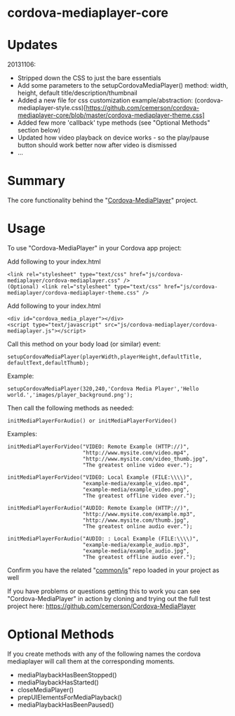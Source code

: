 cordova-mediaplayer-core
========================

# Updates

20131106:
 - Stripped down the CSS to just the bare essentials
 - Add some parameters to the setupCordovaMediaPlayer() method: width, height, default title/description/thumbnail
 - Added a new file for css customization example/abstraction: (cordova-mediaplayer-style.css)[https://github.com/cemerson/cordova-mediaplayer-core/blob/master/cordova-mediaplayer-theme.css]
 - Added few more 'callback' type methods (see "Optional Methods" section below)
 - Updated how video playback on device works - so the play/pause button should work better now after video is dismissed
 - ...
 

# Summary

The core functionality behind the "[Cordova-MediaPlayer](https://github.com/cemerson/Cordova-MediaPlayer)" project.

# Usage

To use "Cordova-MediaPlayer" in your Cordova app project:

Add following to your index.html <head>

    <link rel="stylesheet" type="text/css" href="js/cordova-mediaplayer/cordova-mediaplayer.css" />
    (Optional) <link rel="stylesheet" type="text/css" href="js/cordova-mediaplayer/cordova-mediaplayer-theme.css" />

Add following to your index.html <body>

    <div id="cordova_media_player"></div>
    <script type="text/javascript" src="js/cordova-mediaplayer/cordova-mediaplayer.js"></script>

Call this method on your body load (or similar) event:

    setupCordovaMediaPlayer(playerWidth,playerHeight,defaultTitle, defaultText,defaultThumb);

Example:

    setupCordovaMediaPlayer(320,240,'Cordova Media Player','Hello world.','images/player_background.png');

Then call the following methods as needed:

    initMediaPlayerForAudio() or initMediaPlayerForVideo()

Examples:

    initMediaPlayerForVideo("VIDEO: Remote Example (HTTP://)",
                            "http://www.mysite.com/video.mp4",
                            "http://www.mysite.com/video_thumb.jpg",
                            "The greatest online video ever.");

    initMediaPlayerForVideo("VIDEO: Local Example (FILE:\\\\)",
                            "example-media/example_video.mp4",
                            "example-media/example_video.png",
                            "The greatest offline video ever.");

    initMediaPlayerForAudio("AUDIO: Remote Example (HTTP://)",
                            "http://www.mysite.com/example.mp3",
                            "http://www.mysite.com/thumb.jpg",
                            "The greatest online audio ever.");

    initMediaPlayerForAudio("AUDIO: : Local Example (FILE:\\\\)",
                            "example-media/example_audio.mp3",
                            "example-media/example_audio.jpg",
                            "The greatest offline audio ever.");

Confirm you have the related "[common/js](https://github.com/cemerson/common)" repo loaded in your project as well

If you have problems or questions getting this to work you can see "Cordova-MediaPlayer" in action by cloning and trying out the full test project here: https://github.com/cemerson/Cordova-MediaPlayer

# Optional Methods

If you create methods with any of the following names the cordova mediaplayer will call them at the corresponding moments.

- mediaPlaybackHasBeenStopped()
- mediaPlaybackHasStarted()
- closeMediaPlayer()
- prepUIElementsForMediaPlayback()
- mediaPlaybackHasBeenPaused()

